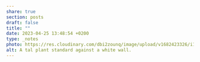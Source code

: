 ```yaml
---
share: true
section: posts
draft: false
title: ""
date: 2023-04-25 13:48:54 +0200
type: _notes
photo: https://res.cloudinary.com/dbi2zounq/image/upload/v1682423326/i1bn87dvkd6pczh4ptzk.jpg
alt: A tal plant standard against a white wall.
---
```



